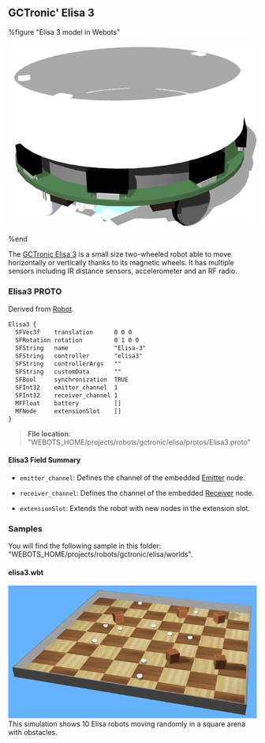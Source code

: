 ## GCTronic' Elisa 3

%figure "Elisa 3 model in Webots"

![model.png](images/robots/elisa3/model.png)

%end

The [GCTronic Elisa 3](http://www.gctronic.com/doc/index.php/Elisa-3) is a small size two-wheeled robot able to move horizontally or vertically thanks to its magnetic wheels.
It has multiple sensors including IR distance sensors, accelerometer and an RF radio.

### Elisa3 PROTO

Derived from [Robot](../reference/robot.md).

```
Elisa3 {
  SFVec3f    translation      0 0 0
  SFRotation rotation         0 1 0 0
  SFString   name             "Elisa-3"
  SFString   controller       "elisa3"
  SFString   controllerArgs   ""
  SFString   customData       ""
  SFBool     synchronization  TRUE
  SFInt32    emitter_channel  1
  SFInt32    receiver_channel 1
  MFFloat    battery          []
  MFNode     extensionSlot    []
}
```

> **File location**: "WEBOTS\_HOME/projects/robots/gctronic/elisa/protos/Elisa3.proto"

#### Elisa3 Field Summary

- `emitter_channel`: Defines the channel of the embedded [Emitter](../reference/emitter.md) node.

- `receiver_channel`: Defines the channel of the embedded [Receiver](../reference/receiver.md) node.

- `extensionSlot`: Extends the robot with new nodes in the extension slot.

### Samples

You will find the following sample in this folder: "WEBOTS\_HOME/projects/robots/gctronic/elisa/worlds".

#### elisa3.wbt

![elisa3.wbt.png](images/robots/elisa3/elisa3.wbt.png) This simulation shows 10 Elisa robots moving randomly in a square arena with obstacles.
